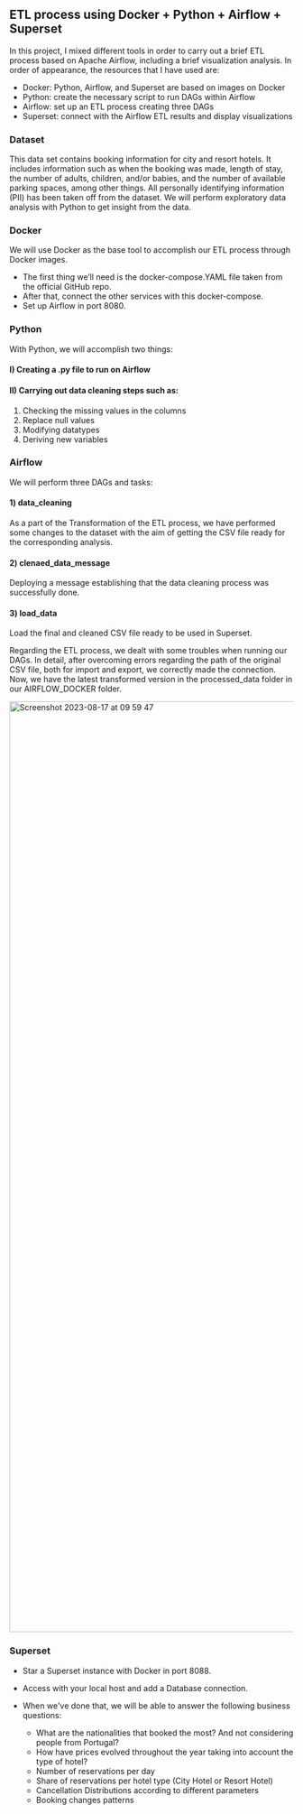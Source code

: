 ## ETL process using Docker + Python + Airflow + Superset

In this project, I mixed different tools in order to carry out a brief ETL process based on Apache Airflow, including a brief visualization analysis. In order of appearance, the resources that I have used are:

- Docker: Python, Airflow, and Superset are based on images on Docker
- Python: create the necessary script to run DAGs within Airflow
- Airflow: set up an ETL process creating three DAGs
- Superset: connect with the Airflow ETL results and display visualizations

### Dataset

This data set contains booking information for city and resort hotels. It includes information such as when the booking was made, length of stay, the number of adults, children, and/or babies, and the number of available parking spaces, among other things. All personally identifying information (PII) has been taken off from the dataset. We will perform exploratory data analysis with Python to get insight from the data.


### Docker

We will use Docker as the base tool to accomplish our ETL process through Docker images.

- The first thing we’ll need is the docker-compose.YAML file taken from the official GitHub repo.
-  After that, connect the other services with this docker-compose.
-  Set up Airflow in port 8080.

### Python

With Python, we will accomplish two things: 

#### I) Creating a .py file to run on Airflow

#### II) Carrying out data cleaning steps such as:

   1) Checking the missing values in the columns
   2) Replace null values
   3) Modifying datatypes
   4) Deriving new variables

### Airflow

We will perform three DAGs and tasks:

#### 1) data_cleaning

As a part of the Transformation of the ETL process, we have performed some changes to the dataset with the aim of getting the CSV file ready for the corresponding analysis.
   
#### 2) clenaed_data_message

Deploying a message establishing that the data cleaning process was successfully done.

#### 3) load_data

Load the final and cleaned CSV file ready to be used in Superset.

Regarding the ETL process, we dealt with some troubles when running our DAGs. In detail, after overcoming errors regarding the path of the original CSV file, both for import and export, we correctly made the connection. Now, we have the latest transformed version in the processed_data folder in our AIRFLOW_DOCKER folder.

<img width="1650" alt="Screenshot 2023-08-17 at 09 59 47" src="https://github.com/jgalvalisi/airflow/assets/97465207/88389e33-150a-462a-90c5-a6acc47b4a07">


### Superset

- Star a Superset instance with Docker in port 8088.
- Access with your local host and add a Database connection.
- When we've done that, we will be able to answer the following business questions:

   - What are the nationalities that booked the most? And not considering people from Portugal?
   - How have prices evolved throughout the year taking into account the type of hotel?
   - Number of reservations per day
   - Share of reservations per hotel type (City Hotel or Resort Hotel)
   - Cancellation Distributions according to different parameters  
   - Booking changes patterns
   

